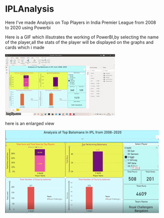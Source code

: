 # IPLAnalysis
Here I've made Analysis on Top Players in India Premier League from 2008 to 2020 using Powerbi

Here is a GIF which illsutrates the working of PowerBI,by selecting the name of the player,all the stats
of the player will be displayed on the graphs and cards which i made


![](videos/powerbi.gif)


here is an enlarged view

![](videos/powerbi.png)
